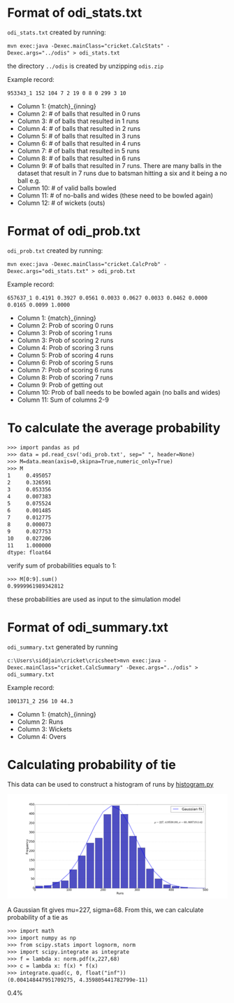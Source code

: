 # Format of odi_stats.txt

`odi_stats.txt` created by running:
```
mvn exec:java -Dexec.mainClass="cricket.CalcStats" -Dexec.args="../odis" > odi_stats.txt
```
the directory `../odis` is created by unzipping `odis.zip`

Example record:
```
953343_1 152 104 7 2 19 0 8 0 299 3 10
```

* Column 1: {match}_{inning}
* Column 2: # of balls that resulted in 0 runs
* Column 3: # of balls that resulted in 1 runs
* Column 4: # of balls that resulted in 2 runs
* Column 5: # of balls that resulted in 3 runs
* Column 6: # of balls that resulted in 4 runs
* Column 7: # of balls that resulted in 5 runs
* Column 8: # of balls that resulted in 6 runs
* Column 9: # of balls that resulted in 7 runs. There are many balls in the dataset that result
  in 7 runs due to batsman hitting a six and it being a no ball e.g.
* Column 10: # of valid balls bowled
* Column 11: # of no-balls and wides (these need to be bowled again)
* Column 12: # of wickets (outs)

# Format of odi_prob.txt

`odi_prob.txt` created by running:
```
mvn exec:java -Dexec.mainClass="cricket.CalcProb" -Dexec.args="odi_stats.txt" > odi_prob.txt
```

Example record:
```
657637_1 0.4191 0.3927 0.0561 0.0033 0.0627 0.0033 0.0462 0.0000 0.0165 0.0099 1.0000
```

* Column 1: {match}_{inning}
* Column 2: Prob of scoring 0 runs
* Column 3: Prob of scoring 1 runs
* Column 3: Prob of scoring 2 runs
* Column 4: Prob of scoring 3 runs
* Column 5: Prob of scoring 4 runs
* Column 6: Prob of scoring 5 runs
* Column 7: Prob of scoring 6 runs
* Column 8: Prob of scoring 7 runs
* Column 9: Prob of getting out
* Column 10: Prob of ball needs to be bowled again (no balls and wides)
* Column 11: Sum of columns 2-9

# To calculate the average probability

```
>>> import pandas as pd
>>> data = pd.read_csv('odi_prob.txt', sep=" ", header=None)
>>> M=data.mean(axis=0,skipna=True,numeric_only=True)
>>> M
1     0.495057
2     0.326591
3     0.053356
4     0.007383
5     0.075524
6     0.001485
7     0.012775
8     0.000073
9     0.027753
10    0.027206
11    1.000000
dtype: float64
```

verify sum of probabilities equals to 1:
```
>>> M[0:9].sum()
0.9999961989342812
```

these probabilities are used as input to the simulation model

# Format of odi_summary.txt

`odi_summary.txt` generated by running
```
c:\Users\siddjain\cricket\cricsheet>mvn exec:java -Dexec.mainClass="cricket.CalcSummary" -Dexec.args="../odis" > odi_summary.txt
```

Example record:
```
1001371_2 256 10 44.3
```

* Column 1: {match}_{inning}
* Column 2: Runs
* Column 3: Wickets
* Column 4: Overs

# Calculating probability of tie

This data can be used to construct a histogram of runs by [histogram.py](../histogram.py)

![Histogram](odi_hist.png "Histogram of Runs in ODI")

A Gaussian fit gives mu=227, sigma=68. From this, we can calculate probability of a tie as

```
>>> import math
>>> import numpy as np
>>> from scipy.stats import lognorm, norm
>>> import scipy.integrate as integrate
>>> f = lambda x: norm.pdf(x,227,68)
>>> c = lambda x: f(x) * f(x)
>>> integrate.quad(c, 0, float("inf"))
(0.004148447951709275, 4.359805441782799e-11)
```

0.4%